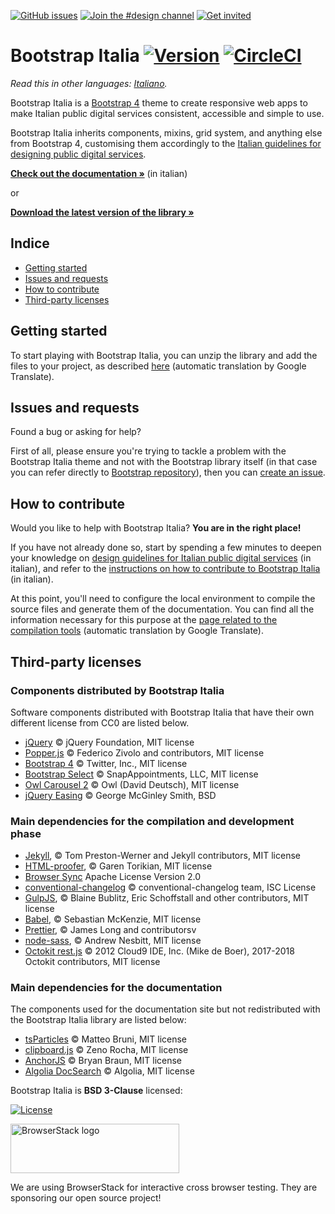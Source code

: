 [![GitHub issues](https://img.shields.io/github/issues/italia/bootstrap-italia.svg)](https://github.com/italia/bootstrap-italia/issues)
[![Join the #design channel](https://img.shields.io/badge/Slack%20channel-%23design-blue.svg)](https://developersitalia.slack.com/messages/C7VPAUVB3/)
[![Get invited](https://slack.developers.italia.it/badge.svg)](https://slack.developers.italia.it/)

# Bootstrap Italia [![Version](https://img.shields.io/github/release/italia/bootstrap-italia.svg)](https://github.com/italia/bootstrap-italia/releases) [![CircleCI](https://circleci.com/gh/italia/bootstrap-italia/tree/master.svg?style=svg)](https://circleci.com/gh/italia/bootstrap-italia/tree/master)

*Read this in other languages: [Italiano](README.md).*

Bootstrap Italia is a [Bootstrap 4](https://getbootstrap.com/docs/) theme to create responsive web apps to make Italian public digital services consistent, accessible and simple to use.

Bootstrap Italia inherits components, mixins, grid system, and anything else from Bootstrap 4, customising them accordingly to the [Italian guidelines for designing public digital services](https://docs.italia.it/italia/designers-italia/design-linee-guida-docs/).

**[Check out the documentation »](https://italia.github.io/bootstrap-italia/)** (in italian)

or

**[Download the latest version of the library »](https://github.com/italia/bootstrap-italia/releases)**

## Indice

- [Getting started](#getting-started)
- [Issues and requests](#issues-and-requests)
- [How to contribute](#how-to-contribute)
- [Third-party licenses](#third-party-licenses)

## Getting started

To start playing with Bootstrap Italia, you can unzip the library and add the files to your project, as described [here](https://translate.google.it/translate?hl=it&sl=it&tl=en&u=https%3A%2F%2Fitalia.github.io%2Fbootstrap-italia%2Fdocs%2Fcome-iniziare%2Fintroduzione%2F) (automatic translation by Google Translate).

## Issues and requests

Found a bug or asking for help?

First of all, please ensure you're trying to tackle a problem with the Bootstrap Italia theme and not with the Bootstrap library itself (in that case you can refer directly to [Bootstrap repository](https://github.com/twbs/bootstrap)), then
you can [create an issue](https://github.com/italia/bootstrap-italia/issues).

## How to contribute

Would you like to help with Bootstrap Italia? **You are in the right place!**

If you have not already done so, start by spending a few minutes to deepen your knowledge on [design guidelines for Italian public digital services](https://docs.italia.it/italia/designers-italia/design-linee-guida-docs/) (in italian), and refer to the [instructions on how to contribute to Bootstrap Italia](https://github.com/italia/bootstrap-italia/blob/master/CONTRIBUTING.md) (in italian).

At this point, you'll need to configure the local environment to compile the source files and generate them
of the documentation. You can find all the information necessary for this purpose at the [page related to the compilation tools](https://translate.google.it/translate?hl=it&sl=it&tl=en&u=https%3A%2F%2Fitalia.github.io%2Fbootstrap-italia%2Fdocs%2Fcome-iniziare%2Fstrumenti-di-compilazione%2F) (automatic translation by Google Translate).

## Third-party licenses

### Components distributed by Bootstrap Italia

Software components distributed with Bootstrap Italia that have their own different license from CC0 are listed below.

- [jQuery](https://jquery.com/) © jQuery Foundation, MIT license
- [Popper.js](https://popper.js.org/) © Federico Zivolo and contributors, MIT license
- [Bootstrap 4](https://getbootstrap.com/) © Twitter, Inc., MIT license
- [Bootstrap Select](https://developer.snapappointments.com/bootstrap-select/) © SnapAppointments, LLC, MIT license
- [Owl Carousel 2](https://owlcarousel2.github.io/OwlCarousel2/) © Owl (David Deutsch), MIT license
- [jQuery Easing](http://gsgd.co.uk/sandbox/jquery/easing/) © George McGinley Smith, BSD

### Main dependencies for the compilation and development phase

- [Jekyll](https://jekyllrb.com), © Tom Preston-Werner and Jekyll contributors, MIT license
- [HTML-proofer](https://github.com/gjtorikian/html-proofer), © Garen Torikian, MIT license
- [Browser Sync](https://www.browsersync.io/) Apache License Version 2.0
- [conventional-changelog](https://github.com/conventional-changelog/conventional-changelog/) © conventional-changelog team, ISC License
- [GulpJS](https://gulpjs.com/), © Blaine Bublitz, Eric Schoffstall and other contributors, MIT license
- [Babel](https://babeljs.io/), © Sebastian McKenzie, MIT license
- [Prettier](https://prettier.io/), © James Long and contributorsv
- [node-sass](https://github.com/sass/node-sass/), © Andrew Nesbitt, MIT license
- [Octokit rest.js](https://octokit.github.io/rest.js/) © 2012 Cloud9 IDE, Inc. (Mike de Boer), 2017-2018 Octokit contributors, MIT license

### Main dependencies for the documentation

The components used for the documentation site but not redistributed with the Bootstrap Italia library are listed below:

- [tsParticles](https://particles.matteobruni.it/#bubble) © Matteo Bruni, MIT license
- [clipboard.js](https://clipboardjs.com/) © Zeno Rocha, MIT license
- [AnchorJS](https://www.bryanbraun.com/anchorjs/) © Bryan Braun, MIT license
- [Algolia DocSearch](https://docsearch.algolia.com/) © Algolia, MIT license

Bootstrap Italia is **BSD 3-Clause** licensed:

[![License](https://img.shields.io/github/license/italia/bootstrap-italia.svg)](https://github.com/italia/bootstrap-italia/blob/master/LICENSE)

<a href="https://www.browserstack.com/" target="_blank"><img src="docs/assets/img/browserstack-logo.png" alt="BrowserStack logo" width="270" height="79" /></a>

We are using BrowserStack for interactive cross browser testing. They are sponsoring our open source project!
